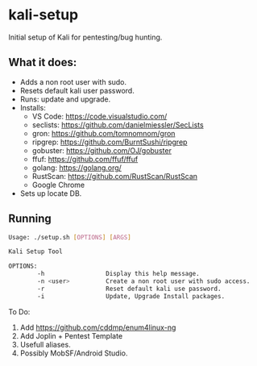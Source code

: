 # kali-setup
Initial setup of Kali for pentesting/bug hunting.

## What it does:
- Adds a non root user with sudo.
- Resets default kali user password.
- Runs: update and upgrade.
- Installs: 
  - VS Code: https://code.visualstudio.com/
  - seclists: https://github.com/danielmiessler/SecLists
  - gron: https://github.com/tomnomnom/gron
  - ripgrep: https://github.com/BurntSushi/ripgrep
  - gobuster: https://github.com/OJ/gobuster
  - ffuf: https://github.com/ffuf/ffuf
  - golang: https://golang.org/
  - RustScan: https://github.com/RustScan/RustScan
  - Google Chrome
- Sets up locate DB.

## Running
```bash
Usage: ./setup.sh [OPTIONS] [ARGS]

Kali Setup Tool

OPTIONS: 
        -h                 Display this help message.
        -n <user>          Create a non root user with sudo access.
        -r                 Reset default kali use password.
        -i                 Update, Upgrade Install packages.
```

To Do:
1. Add https://github.com/cddmp/enum4linux-ng
2. Add Joplin + Pentest Template
3. Usefull aliases.
4. Possibly MobSF/Android Studio.